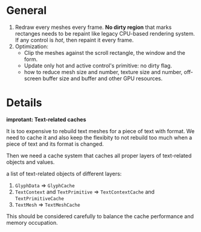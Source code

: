 # General

1. Redraw every meshes every frame. __No dirty region__ that marks rectanges needs to be repaint like legacy CPU-based rendering system. If any control is *hot*, then repaint it every frame.
2. Optimization:
	* Clip the meshes against the scroll rectangle, the window and the form.
	* Update only hot and active control's primitive: no dirty flag.
	* how to reduce mesh size and number, texture size and number, off-screen buffer size and buffer and other GPU resources.

# Details

__improtant: Text-related caches__

It is too expensive to rebuild text meshes for a piece of text with format. We need to cache it and also keep the flexibity to not rebuild too much when a piece of text and its format is changed.

Then we need a cache system that caches all proper layers of text-related objects and values.

a list of text-related objects of different layers:

1. `GlyphData` => `GlyphCache`
2. `TextContext` and `TextPrimitive` => `TextContextCache` and `TextPrimitiveCache`
3. `TextMesh` => `TextMeshCache`

This should be considered carefully to balance the cache performance and memory occupation.